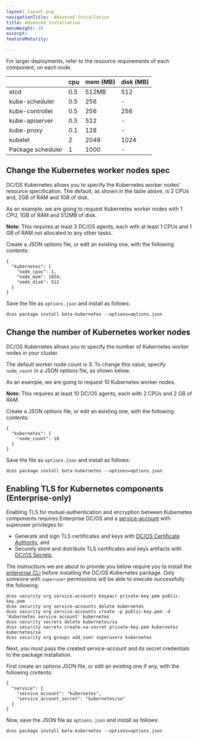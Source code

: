 ```yaml
---
layout: layout.pug
navigationTitle:  Advanced Installation
title: Advanced Installation
menuWeight: 20
excerpt:
featureMaturity:

---
```


<!-- This source repo for this topic is https://github.com/mesosphere/dcos-kubernetes -->


For larger deployments, refer to the resource requirements of each component, on each node.

|                   | cpu   | mem (MB) | disk (MB) |
| ----------------- | ----- | -------- | --------- |
| etcd              | 0.5   | 512MB    | 512       |
| kube-scheduler    | 0.5   | 256      | -         |
| kube-controller   | 0.5   | 256      | 256       |
| kube-apiserver    | 0.5   | 512      | -         |
| kube-proxy        | 0.1   | 128      | -         |
| kubelet           | 2     | 2048     | 1024      |
| Package scheduler | 1     | 1000     | -         |

## Change the Kubernetes worker nodes spec

DC/OS Kubernetes allows you to specify the Kubernetes worker nodes' resource specification.
The default, as shown in the table above, is 2 CPUs and, 2GB of RAM and 1GB of disk.

As an example, we are going to request Kubernetes worker nodes with 1 CPU, 1GB of RAM and 512MB of disk.

**Note:** This requires at least 3 DC/OS agents, each with at least 1 CPUs and 1 GB of RAM not allocated to any other tasks.

Create a JSON options file, or edit an existing one, with the following contents:

```
{
  "kubernetes": {
    "node_cpus": 1,
    "node_mem": 1024,
    "node_disk": 512
  }
}
```

Save the file as `options.json` and install as follows:

```
dcos package install beta-kubernetes --options=options.json
```

## Change the number of Kubernetes worker nodes

DC/OS Kubernetes allows you to specify the number of Kubernetes worker nodes in your cluster.

The default worker node count is 3. To change this value, specify `node_count` in a JSON options file, as shown below.

As an example, we are going to request 10 Kubernetes worker nodes.

**Note:** This requires at least 10 DC/OS agents, each with 2 CPUs and 2 GB of RAM.

Create a JSON options file, or edit an existing one, with the following contents:

```
{
  "kubernetes": {
    "node_count": 10
  }
}
```

Save the file as `options.json` and install as follows:

```
dcos package install beta-kubernetes --options=options.json
```

## Enabling TLS for Kubernetes components (Enterprise-only)

Enabling TLS for mutual-authentication and encryption between Kubernetes components requires Enterprise DC/OS
and a [service-account](/latest/security/service-auth/custom-service-auth/) with
superuser privileges to:
- Generate and sign TLS certificates and keys with [DC/OS Certificate Authority](/1.10/networking/tls-ssl/), and
- Securely store and distribute TLS certificates and keys artifacts with [DC/OS Secrets](/1.10/security/ent/secrets/).

The instructions we are about to provide you below require you to install the
[enterprise CLI](/1.10/cli/enterprise-cli/) before installing the DC/OS Kubernetes package.
Only someone with `superuser` permissions will be able to execute successfully the following:

```
dcos security org service-accounts keypair private-key.pem public-key.pem
dcos security org service-accounts delete kubernetes
dcos security org service-accounts create -p public-key.pem -d 'Kubernetes service account' kubernetes
dcos security secrets delete kubernetes/sa
dcos security secrets create-sa-secret private-key.pem kubernetes kubernetes/sa
dcos security org groups add_user superusers kubernetes
```

Next, you must pass the created service-account and its secret credentials to the package installation.

First create an options JSON file, or edit an existing one if any, with the following contents:

```
{
  "service": {
    "service_account": "kubernetes",
    "service_account_secret": "kubernetes/sa"
  }
}
```

Now, save the JSON file as `options.json` and install as follows:

```
dcos package install beta-kubernetes --options=options.json
```
